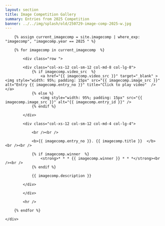 ```yaml
---
layout: section
title: Image Competition Gallery
summary: Entries from 2025 Competition
banner: ../../img/splash/old/250729-image-comp-2025-w.jpg
---
```


<section id="service">
	<div class="container">
	
		{% assign current_imagecomp = site.imagecomp | where_exp: "imagecomp", "imagecomp.year == 2025 " %}

		{% for imagecomp in current_imagecomp  %}
	
			<div class="row ">	
	
			<div class="col-xs-12 col-sm-12 col-md-8 col-lg-8">
				{% if imagecomp.video_src  %}
					<a href="{{ imagecomp.video_src }}" target="_blank" ><img style="width: 95%; padding: 15px" src="{{ imagecomp.image_src }}" alt="Entry {{ imagecomp.entry_no }}" title="Click to play video"  /></a>
				{% else %}
					<img style="width: 95%; padding: 15px" src="{{ imagecomp.image_src }}" alt="{{ imagecomp.entry_id }}" />
				{% endif %}
				
			</div>
				
			<div class="col-xs-12 col-sm-12 col-md-4 col-lg-4">
	        
				<br /><br />
	  
				<b>{{ imagecomp.entry_no }}. {{ imagecomp.title }}  </b><br /><br />
				 
				{% if imagecomp.winner  %}
					<strong>* * * {{ imagecomp.winner }} * * *</strong><br /><br />
				{% endif %}
<!--
				<i><strong>{{ imagecomp.name }}, {{ imagecomp.institution }}</strong></i><br /><br />
--> 
				{{ imagecomp.description }}
 
			</div>
			
			</div>	
	
			<hr />
		
		{% endfor %}
						
	</div>
</section>

